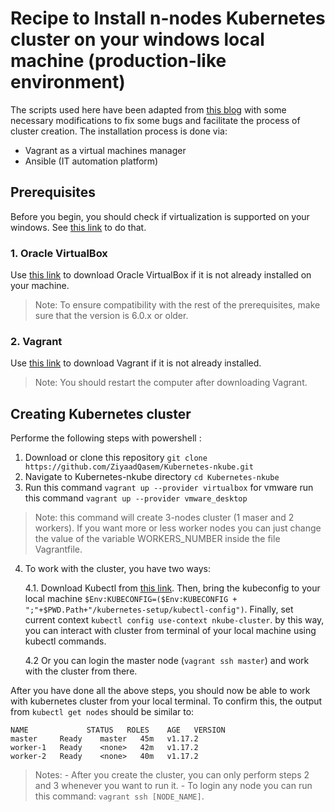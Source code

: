 # Recipe to Install n-nodes Kubernetes cluster on your windows local machine (production-like environment)
The scripts used here have been adapted from [this blog](https://kubernetes.io/blog/2019/03/15/kubernetes-setup-using-ansible-and-vagrant/) with some necessary modifications to fix some bugs and facilitate the process of cluster creation. The installation process is done via:
- Vagrant as a virtual machines manager
- Ansible (IT automation platform) 


## Prerequisites
Before you begin, you should check if virtualization is supported on your windows. See [this link](https://www.shaileshjha.com/how-to-find-out-if-intel-vt-x-or-amd-v-virtualization-technology-is-supported-in-windows-10-windows-8-windows-vista-or-windows-7-machine/) to do that.

### 1. Oracle VirtualBox
Use [this link](https://www.virtualbox.org/wiki/Download_Old_Builds_6_0) to download Oracle VirtualBox if it is not already installed on your machine.

> Note: To ensure compatibility with the rest of the prerequisites, make sure that the version is 6.0.x or older.

### 2. Vagrant
Use [this link](https://www.vagrantup.com/downloads.html) to download Vagrant if it is not already installed.
> Note: You should  restart the computer after downloading Vagrant.


## Creating  Kubernetes cluster
Performe the following steps with powershell :
1. Download or clone this repository `git clone https://github.com/ZiyaadQasem/Kubernetes-nkube.git`
2. Navigate to Kubernetes-nkube directory `cd Kubernetes-nkube`
3. Run this command `vagrant up --provider virtualbox` for vmware run this command `vagrant up --provider vmware_desktop`
> Note: this command will create 3-nodes cluster (1 maser and 2 workers). If you want more or less worker nodes you can just change the value of the variable WORKERS_NUMBER inside the file Vagrantfile.

4. To work with the cluster, you have two ways:

     4.1. Download Kubectl from [this link](https://kubernetes.io/docs/tasks/tools/install-kubectl/#install-kubectl-on-windows). Then, bring the kubeconfig to your local machine  `$Env:KUBECONFIG=($Env:KUBECONFIG + ";"+$PWD.Path+"/kubernetes-setup/kubectl-config")`. Finally, set current context `kubectl config use-context nkube-cluster`. by this way, you can interact with cluster from terminal of your local machine using kubectl commands.

    4.2 Or you can login the master node (`vagrant ssh master`) and work with the cluster from there. 


After you have done all the above steps, you should now be able to work with kubernetes cluster from your local terminal. To confirm this, the output from `kubectl get nodes` should be similar to:

```console
NAME             STATUS   ROLES    AGE   VERSION
master     Ready    master   45m   v1.17.2
worker-1   Ready    <none>   42m   v1.17.2
worker-2   Ready    <none>   40m   v1.17.2
```

> Notes: 
    - After you create the cluster, you can only perform steps 2 and 3 whenever you want to run it. 
    - To login any node you can run this command: `vagrant ssh [NODE_NAME]`.


